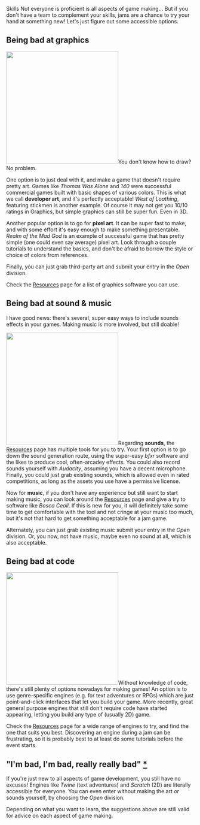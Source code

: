Skills
Not everyone is proficient is all aspects of game making... But if you don't have a team to complement your skills, jams are a chance to try your hand at something new! Let's just figure out some accessible options.

## Being bad at graphics

<img class="pull-right" src="https://i.imgur.com/bsfPtXb.jpg" width="300" />You don't know how to draw? No problem.

One option is to just deal with it, and make a game that doesn't require pretty art. Games like *Thomas Was Alone* and *140* were successful commercial games built with basic shapes of various colors. This is what we call **developer art**, and it's perfectly acceptable! *West of Loathing*, featuring stickmen is another example. Of course it may not get you 10/10 ratings in Graphics, but simple graphics can still be super fun. Even in 3D.

Another popular option is to go for **pixel art**. It can be super fast to make, and with some effort it's easy enough to make something presentable. *Realm of the Mad God* is an example of successful game that has pretty simple (one could even say average) pixel art. Look through a couple tutorials to understand the basics, and don't be afraid to borrow the style or choice of colors from references.

Finally, you can just grab third-party art and submit your entry in the *Open* division.

Check the [Resources](/article/docs/resources) page for a list of graphics software you can use.

## Being bad at sound & music

I have good news: there's several, super easy ways to include sounds effects in your games. Making music is more involved, but still doable!

<img class="pull-right" src="https://i.imgur.com/ZK1ni05.jpg" width="300" />Regarding **sounds**, the [Resources](/article/docs/resources) page has multiple tools for you to try. Your first option is to go down the sound generation route, using the super-easy *bfxr* software and the likes to produce cool, often-arcadey effects. You could also record sounds yourself with *Audacity*, assuming you have a decent microphone. Finally, you could just grab existing sounds, which is allowed even in rated competitions, as long as the assets you use have a permissive license.

Now for **music**, if you don't have any experience but still want to start making music, you can look around the [Resources](/article/docs/resources) page and give a try to software like *Bosca Ceoil*. If this is new for you, it will definitely take some time to get comfortable with the tool and not cringe at your music too much, but it's not that hard to get something acceptable for a jam game.

Alternately, you can just grab existing music submit your entry in the *Open* division. Or, you now, not have music, maybe even no sound at all, which is also acceptable.

## Being bad at code

<img class="pull-right" src="https://i.imgur.com/zkX2RPr.png" width="300" />Without knowledge of code, there's still plenty of options nowadays for making games! An option is to use genre-specific engines (e.g. for text adventures or RPGs) which are just point-and-click interfaces that let you build your game. More recently, great general purpose engines that still don't require code have started appearing, letting you build any type of (usually 2D) game.

Check the [Resources](/article/docs/resources) page for a wide range of engines to try, and find the one that suits you best. Discovering an engine during a jam can be frustrating, so it is probably best to at least do some tutorials before the event starts.

## "I'm bad, I'm bad, really really bad" [*](https://www.youtube.com/watch?v=dsUXAEzaC3Q&feature=youtu.be&t=1m9s)

If you're just new to all aspects of game development, you still have no excuses! Engines like *Twine* (text adventures) and *Scratch* (2D) are literally accessible for everyone. You can even enter without making the art *or* sounds yourself, by choosing the *Open* division.

Depending on what you want to learn, the suggestions above are still valid for advice on each aspect of game making.